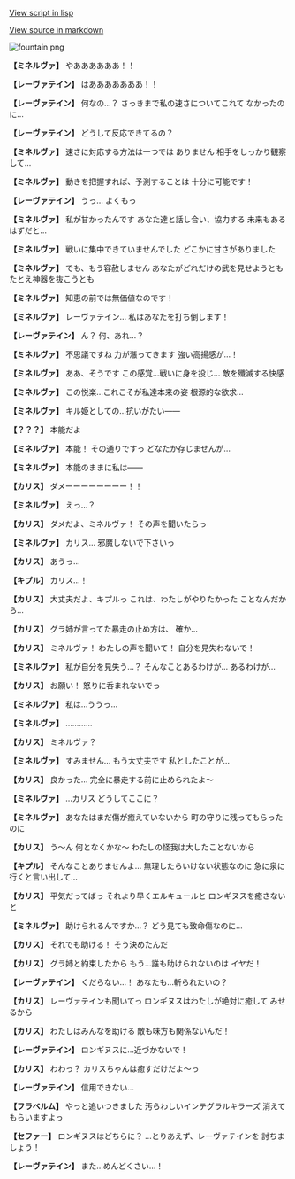 [View script in lisp](../scripts/210122080.txt)

[View source in markdown](210122080.md)

![fountain.png](../images/backgrounds/fountain.png)

**【ミネルヴァ】**
やああああああ！！

**【レーヴァテイン】**
はあああああああ！！

**【レーヴァテイン】**
何なの…？
さっきまで私の速さについてこれて
なかったのに…

**【レーヴァテイン】**
どうして反応できてるの？

**【ミネルヴァ】**
速さに対応する方法は一つでは
ありません
相手をしっかり観察して…

**【ミネルヴァ】**
動きを把握すれば、予測することは
十分に可能です！

**【レーヴァテイン】**
うっ…
よくもっ

**【ミネルヴァ】**
私が甘かったんです
あなた達と話し合い、協力する
未来もあるはずだと…

**【ミネルヴァ】**
戦いに集中できていませんでした
どこかに甘さがありました

**【ミネルヴァ】**
でも、もう容赦しません
あなたがどれだけの武を見せようとも
たとえ神器を抜こうとも

**【ミネルヴァ】**
知恵の前では無価値なのです！

**【ミネルヴァ】**
レーヴァテイン…
私はあなたを打ち倒します！

**【レーヴァテイン】**
ん？
何、あれ…？

**【ミネルヴァ】**
不思議ですね
力が漲ってきます
強い高揚感が…！

**【ミネルヴァ】**
ああ、そうです
この感覚…戦いに身を投じ…
敵を殲滅する快感

**【ミネルヴァ】**
この悦楽…これこそが私達本来の姿
根源的な欲求…

**【ミネルヴァ】**
キル姫としての…抗いがたい――

**【？？？】**
本能だよ

**【ミネルヴァ】**
本能！
その通りですっ
どなたか存じませんが…

**【ミネルヴァ】**
本能のままに私は――

**【カリス】**
ダメーーーーーーーー！！

**【ミネルヴァ】**
えっ…？

**【カリス】**
ダメだよ、ミネルヴァ！
その声を聞いたらっ

**【ミネルヴァ】**
カリス…
邪魔しないで下さいっ

**【カリス】**
あうっ…

**【キプル】**
カリス…！

**【カリス】**
大丈夫だよ、キプルっ
これは、わたしがやりたかった
ことなんだから…

**【カリス】**
グラ姉が言ってた暴走の止め方は、
確か…

**【カリス】**
ミネルヴァ！
わたしの声を聞いて！
自分を見失わないで！

**【ミネルヴァ】**
私が自分を見失う…？
そんなことあるわけが…
あるわけが…

**【カリス】**
お願い！
怒りに呑まれないでっ

**【ミネルヴァ】**
私は…ううっ…

**【ミネルヴァ】**
…………

**【カリス】**
ミネルヴァ？

**【ミネルヴァ】**
すみません…
もう大丈夫です
私としたことが…

**【カリス】**
良かった…
完全に暴走する前に止められたよ～

**【ミネルヴァ】**
…カリス
どうしてここに？

**【ミネルヴァ】**
あなたはまだ傷が癒えていないから
町の守りに残ってもらったのに

**【カリス】**
う～ん
何となくかな～
わたしの怪我は大したことないから

**【キプル】**
そんなことありませんよ…
無理したらいけない状態なのに
急に泉に行くと言い出して…

**【カリス】**
平気だってばっ
それより早くエルキュールと
ロンギヌスを癒さないと

**【ミネルヴァ】**
助けられるんですか…？
どう見ても致命傷なのに…

**【カリス】**
それでも助ける！
そう決めたんだ

**【カリス】**
グラ姉と約束したから
もう…誰も助けられないのは
イヤだ！

**【レーヴァテイン】**
くだらない…！
あなたも…斬られたいの？

**【カリス】**
レーヴァテインも聞いてっ
ロンギヌスはわたしが絶対に癒して
みせるから

**【カリス】**
わたしはみんなを助ける
敵も味方も関係ないんだ！

**【レーヴァテイン】**
ロンギヌスに…近づかないで！

**【カリス】**
わわっ？
カリスちゃんは癒すだけだよ～っ

**【レーヴァテイン】**
信用できない…

**【フラベルム】**
やっと追いつきました
汚らわしいインテグラルキラーズ
消えてもらいますよっ

**【セファー】**
ロンギヌスはどちらに？
…とりあえず、レーヴァテインを
討ちましょう！

**【レーヴァテイン】**
また…めんどくさい…！